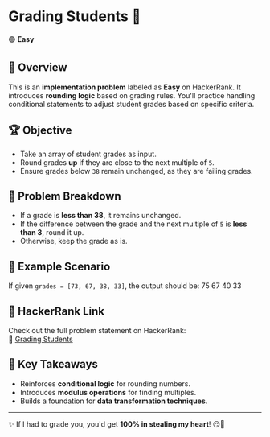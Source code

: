 # Grading Students 🚀

🟢 **Easy**

## 📌 Overview

This is an **implementation problem** labeled as **Easy** on HackerRank. It introduces **rounding logic** based on grading rules. You'll practice handling conditional statements to adjust student grades based on specific criteria.

## 🏆 Objective

- Take an array of student grades as input.
- Round grades **up** if they are close to the next multiple of `5`.
- Ensure grades below `38` remain unchanged, as they are failing grades.

## 📂 Problem Breakdown

- If a grade is **less than 38**, it remains unchanged.
- If the difference between the grade and the next multiple of `5` is **less than 3**, round it up.
- Otherwise, keep the grade as is.

## 📌 Example Scenario

If given `grades = [73, 67, 38, 33]`, the output should be:
75
67
40
33

## 🔗 HackerRank Link

Check out the full problem statement on HackerRank:  
🔗 [Grading Students](https://www.hackerrank.com/challenges/grading/problem)

## 🎯 Key Takeaways

- Reinforces **conditional logic** for rounding numbers.
- Introduces **modulus operations** for finding multiples.
- Builds a foundation for **data transformation techniques**.

---

✨ If I had to grade you, you'd get **100% in stealing my heart**! 😏💖
